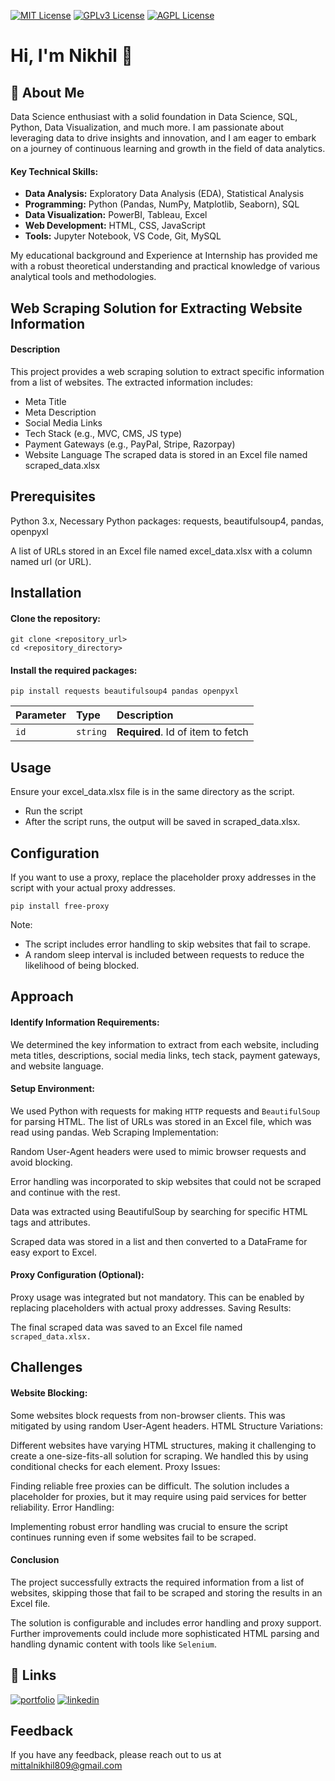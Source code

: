 
[![MIT License](https://img.shields.io/badge/License-MIT-green.svg)](https://choosealicense.com/licenses/mit/)
[![GPLv3 License](https://img.shields.io/badge/License-GPL%20v3-yellow.svg)](https://opensource.org/licenses/)
[![AGPL License](https://img.shields.io/badge/license-AGPL-blue.svg)](http://www.gnu.org/licenses/agpl-3.0)


# Hi, I'm Nikhil 👋

## 🚀 About Me
Data Science enthusiast with a solid foundation in Data Science, SQL, Python, Data Visualization, and much more. I am passionate about leveraging data to drive insights and innovation, and I am eager to embark on a journey of continuous learning and growth in the field of data analytics.

#### Key Technical Skills:
- **Data Analysis:** Exploratory Data Analysis (EDA), Statistical Analysis
- **Programming:** Python (Pandas, NumPy, Matplotlib, Seaborn), SQL
- **Data Visualization:** PowerBI, Tableau, Excel
- **Web Development:** HTML, CSS, JavaScript
- **Tools:** Jupyter Notebook, VS Code, Git, MySQL 

My educational background and Experience at Internship has provided me with a robust theoretical understanding and practical knowledge of various analytical tools and methodologies.


## Web Scraping Solution for Extracting Website Information

#### Description
This project provides a web scraping solution to extract specific information from a list of websites. The extracted information includes:

- Meta Title 
- Meta Description 
- Social Media Links
- Tech Stack (e.g., MVC, CMS, JS type)
- Payment Gateways (e.g., PayPal, Stripe, Razorpay)
- Website Language
The scraped data is stored in an Excel file named scraped_data.xlsx


## Prerequisites
Python 3.x, 
Necessary Python packages:
requests, 
beautifulsoup4, 
pandas, 
openpyxl

A list of URLs stored in an Excel file named excel_data.xlsx with a column named url (or URL).
## Installation

#### Clone the repository:

```shell
git clone <repository_url>
cd <repository_directory>
```
#### Install the required packages:
```command-line
pip install requests beautifulsoup4 pandas openpyxl
```

| Parameter | Type     | Description                       |
| :-------- | :------- | :-------------------------------- |
| `id`      | `string` | **Required**. Id of item to fetch |


## Usage
Ensure your excel_data.xlsx file is in the same directory as the script.

- Run the script
- After the script runs, the output will be saved in scraped_data.xlsx.
## Configuration
If you want to use a proxy, replace the placeholder proxy addresses in the script with your actual proxy addresses.
```http
pip install free-proxy
```
Note: 
- The script includes error handling to skip websites that fail to scrape.
- A random sleep interval is included between requests to reduce the likelihood of being blocked.
## Approach
#### Identify Information Requirements:

We determined the key information to extract from each website, including meta titles, descriptions, social media links, tech stack, payment gateways, and website language.

#### Setup Environment:

We used Python with requests for making `HTTP` requests and `BeautifulSoup` for parsing HTML.
The list of URLs was stored in an Excel file, which was read using pandas.
Web Scraping Implementation:

Random User-Agent headers were used to mimic browser requests and avoid blocking.

Error handling was incorporated to skip websites that could not be scraped and continue with the rest.

Data was extracted using BeautifulSoup by searching for specific HTML tags and attributes.

Scraped data was stored in a list and then converted to a DataFrame for easy export to Excel.
#### Proxy Configuration (Optional):

Proxy usage was integrated but not mandatory. This can be enabled by replacing placeholders with actual proxy addresses.
Saving Results:

The final scraped data was saved to an Excel file named `scraped_data.xlsx.`
## Challenges
#### Website Blocking:

Some websites block requests from non-browser clients. This was mitigated by using random User-Agent headers.
HTML Structure Variations:

Different websites have varying HTML structures, making it challenging to create a one-size-fits-all solution for scraping. We handled this by using conditional checks for each element.
Proxy Issues:

Finding reliable free proxies can be difficult. The solution includes a placeholder for proxies, but it may require using paid services for better reliability.
Error Handling:

Implementing robust error handling was crucial to ensure the script continues running even if some websites fail to be scraped.
#### Conclusion
The project successfully extracts the required information from a list of websites, skipping those that fail to be scraped and storing the results in an Excel file. 

The solution is configurable and includes error handling and proxy support. Further improvements could include more sophisticated HTML parsing and handling dynamic content with tools like `Selenium`.
## 🔗 Links
[![portfolio](https://img.shields.io/badge/my_portfolio-000?style=for-the-badge&logo=ko-fi&logoColor=white)](https://decodeWithnikihl.github.io/portfolio) 
[![linkedin](https://img.shields.io/badge/linkedin-0A66C2?style=for-the-badge&logo=linkedin&logoColor=white)](https://www.linkedin.com/in/mittalnikhil809/)



## Feedback

If you have any feedback, please reach out to us at mittalnikhil809@gmail.com


